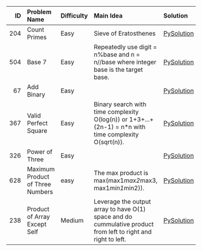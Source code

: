 |   ID | Problem Name                     | Difficulty   | Main Idea                                                                                                     | Solution                                         | Similar problems   |
|-----:|:---------------------------------|:-------------|:--------------------------------------------------------------------------------------------------------------|:-------------------------------------------------|:-------------------|
|  204 | Count Primes                     | Easy         | Sieve of Eratosthenes                                                                                         | [PySolution](./leetcode_python_solutions/204.py) |                    |
|  504 | Base 7                           | Easy         | Repeatedly use digit = n%base and n = n//base where integer base is the target base.                          | [PySolution](./leetcode_python_solutions/504.py) | 405, 168           |
|   67 | Add Binary                       | Easy         |                                                                                                               | [PySolution](./leetcode_python_solutions/67.py)  | 415                |
|  367 | Valid Perfect Square             | Easy         | Binary search with time complexity O(log(n)) or 1+3+...+(2n-1) = n*n with time complexity O(sqrt(n)).         | [PySolution](./leetcode_python_solutions/367.py) |                    |
|  326 | Power of Three                   | Easy         |                                                                                                               | [PySolution](./leetcode_python_solutions/326.py) | 342                |
|  628 | Maximum Product of Three Numbers | easy         | The max product is max(max1*max2*max3, max1*min1*min2)).                                                      | [PySolution](./leetcode_python_solutions/628.py) |                    |
|  238 | Product of Array Except Self     | Medium       | Leverage the output array to have O(1) space and do cummulative product from left to right and right to left. | [PySolution](./leetcode_python_solutions/238.py) |                    |